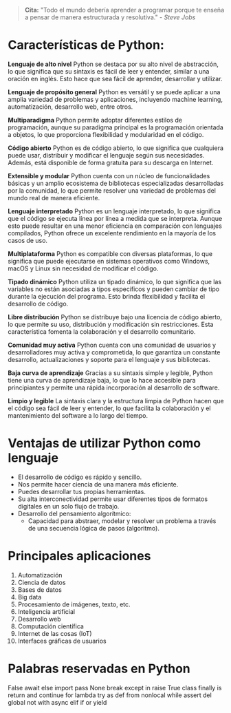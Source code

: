 > **Cita:** "Todo el mundo debería aprender a programar porque te enseña a pensar de manera estructurada y resolutiva." *- Steve Jobs*

# Características de Python:

**Lenguaje de alto nivel**
Python se destaca por su alto nivel de abstracción, lo que significa que su sintaxis es fácil de leer y entender, similar a una oración en inglés. Esto hace que sea fácil de aprender, desarrollar y utilizar.

**Lenguaje de propósito general**
Python es versátil y se puede aplicar a una amplia variedad de problemas y aplicaciones, incluyendo machine learning, automatización, desarrollo web, entre otros.

**Multiparadigma**
Python permite adoptar diferentes estilos de programación, aunque su paradigma principal es la programación orientada a objetos, lo que proporciona flexibilidad y modularidad en el código.

**Código abierto**
Python es de código abierto, lo que significa que cualquiera puede usar, distribuir y modificar el lenguaje según sus necesidades. Además, está disponible de forma gratuita para su descarga en Internet.

**Extensible y modular**
Python cuenta con un núcleo de funcionalidades básicas y un amplio ecosistema de bibliotecas especializadas desarrolladas por la comunidad, lo que permite resolver una variedad de problemas del mundo real de manera eficiente.

**Lenguaje interpretado**
Python es un lenguaje interpretado, lo que significa que el código se ejecuta línea por línea a medida que se interpreta. Aunque esto puede resultar en una menor eficiencia en comparación con lenguajes compilados, Python ofrece un excelente rendimiento en la mayoría de los casos de uso.

**Multiplataforma**
Python es compatible con diversas plataformas, lo que significa que puede ejecutarse en sistemas operativos como Windows, macOS y Linux sin necesidad de modificar el código.

**Tipado dinámico**
Python utiliza un tipado dinámico, lo que significa que las variables no están asociadas a tipos específicos y pueden cambiar de tipo durante la ejecución del programa. Esto brinda flexibilidad y facilita el desarrollo de código.

**Libre distribución**
Python se distribuye bajo una licencia de código abierto, lo que permite su uso, distribución y modificación sin restricciones. Esta característica fomenta la colaboración y el desarrollo comunitario.

**Comunidad muy activa**
Python cuenta con una comunidad de usuarios y desarrolladores muy activa y comprometida, lo que garantiza un constante desarrollo, actualizaciones y soporte para el lenguaje y sus bibliotecas.

**Baja curva de aprendizaje**
Gracias a su sintaxis simple y legible, Python tiene una curva de aprendizaje baja, lo que lo hace accesible para principiantes y permite una rápida incorporación al desarrollo de software.

**Limpio y legible**
La sintaxis clara y la estructura limpia de Python hacen que el código sea fácil de leer y entender, lo que facilita la colaboración y el mantenimiento del software a lo largo del tiempo.

# Ventajas de utilizar Python como lenguaje
- El desarrollo de código es rápido y sencillo.
- Nos permite hacer ciencia de una manera más eficiente.
- Puedes desarrollar tus propias herramientas.
- Su alta interconectividad permite usar diferentes tipos de formatos digitales en un solo flujo de trabajo.
- Desarrollo del pensamiento algorítmico:
  - Capacidad para abstraer, modelar y resolver un problema a través de una secuencia lógica de pasos (algoritmo).

# Principales aplicaciones
1. Automatización
2. Ciencia de datos
3. Bases de datos
4. Big data
5. Procesamiento de imágenes, texto, etc.
6. Inteligencia artificial
7. Desarrollo web
8. Computación científica
9. Internet de las cosas (IoT)
10. Interfaces gráficas de usuarios

# Palabras reservadas en Python
False await else import pass
None break except in raise
True class finally is return
and continue for lambda try
as def from nonlocal while
assert del global not with
async elif if or yield

